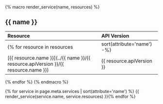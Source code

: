 {% macro render_service(name, resources) %}
## {{ name }}

Resource | API Version
:--------|:-----------
{% for resource in resources | sort(attribute='name') -%}
[{{ resource.name }}](../{{ name }}/{{ resource.apiVersion }}/{{ resource.name }}) | {{ resource.apiVersion }}
{% endfor %}
{% endmacro %}

{% for service in page.meta.services | sort(attribute='name') %}
{{ render_service(service.name, service.resources) }}{% endfor %}